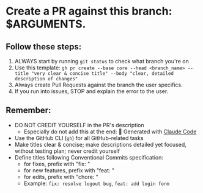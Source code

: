 # Create a PR against this branch: $ARGUMENTS.

## Follow these steps:

1. ALWAYS start by running `git status` to check what branch you're on
2. Use this template: `gh pr create --base core --head <branch_name> --title "very clear & concise title" --body "clear, detailed description of changes"`
3. Always create Pull Requests against the branch the user specifics.
4. If you run into issues, STOP and explain the error to the user.

## Remember:

- DO NOT CREDIT YOURSELF in the PR's description
  - Especially do not add this at the end: 🤖 Generated with [Claude Code](https://claude.ai/code)
- Use the GitHub CLI (`gh`) for all GitHub-related tasks
- Make titles clear & concise; make descriptions detailed yet focused, without testing plan; never credit yourself
- Define titles following Conventional Commits specification:
  - for fixes, prefix with "fix: "
  - for new features, prefix with "feat: "
  - for edits, prefix with "chore: "
  - Example: `fix: resolve logout bug`, `feat: add login form`
